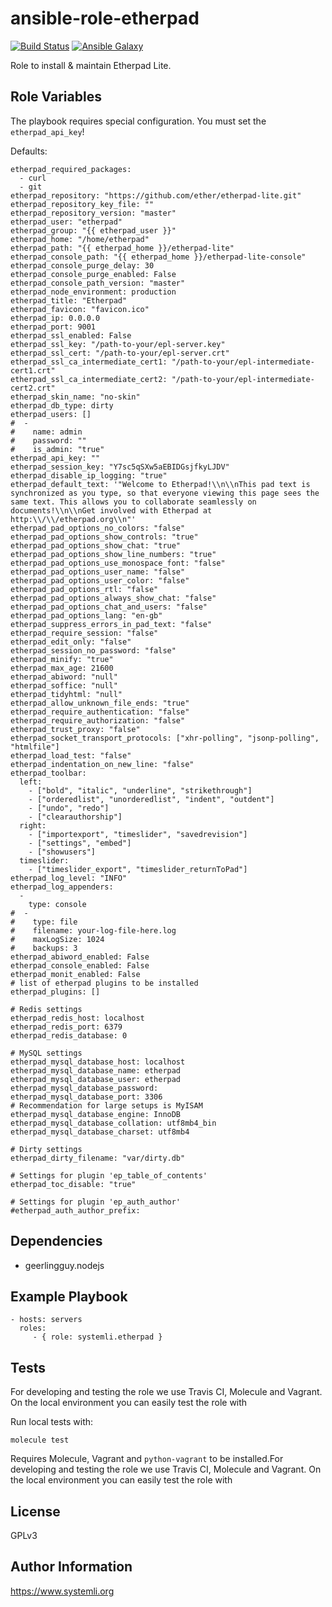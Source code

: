 # ansible-role-etherpad


[![Build Status](https://travis-ci.org/systemli/ansible-role-etherpad.svg?branch=master)](https://travis-ci.org/systemli/ansible-role-etherpad)
[![Ansible Galaxy](http://img.shields.io/badge/ansible--galaxy-etherpad-blue.svg)](https://galaxy.ansible.com/systemli/etherpad/)

Role to install & maintain Etherpad Lite.

## Role Variables

The playbook requires special configuration. You must set the `etherpad_api_key`!

Defaults:

    etherpad_required_packages:
      - curl
      - git
    etherpad_repository: "https://github.com/ether/etherpad-lite.git"
    etherpad_repository_key_file: ""
    etherpad_repository_version: "master"
    etherpad_user: "etherpad"
    etherpad_group: "{{ etherpad_user }}"
    etherpad_home: "/home/etherpad"
    etherpad_path: "{{ etherpad_home }}/etherpad-lite"
    etherpad_console_path: "{{ etherpad_home }}/etherpad-lite-console"
    etherpad_console_purge_delay: 30
    etherpad_console_purge_enabled: False
    etherpad_console_path_version: "master"
    etherpad_node_environment: production
    etherpad_title: "Etherpad"
    etherpad_favicon: "favicon.ico"
    etherpad_ip: 0.0.0.0
    etherpad_port: 9001
    etherpad_ssl_enabled: False
    etherpad_ssl_key: "/path-to-your/epl-server.key"
    etherpad_ssl_cert: "/path-to-your/epl-server.crt"
    etherpad_ssl_ca_intermediate_cert1: "/path-to-your/epl-intermediate-cert1.crt"
    etherpad_ssl_ca_intermediate_cert2: "/path-to-your/epl-intermediate-cert2.crt"
    etherpad_skin_name: "no-skin"
    etherpad_db_type: dirty
    etherpad_users: []
    #  -
    #    name: admin
    #    password: ""
    #    is_admin: "true"
    etherpad_api_key: ""
    etherpad_session_key: "Y7sc5qSXw5aEBIDGsjfkyLJDV"
    etherpad_disable_ip_logging: "true"
    etherpad_default_text: '"Welcome to Etherpad!\\n\\nThis pad text is synchronized as you type, so that everyone viewing this page sees the same text. This allows you to collaborate seamlessly on documents!\\n\\nGet involved with Etherpad at http:\\/\\/etherpad.org\\n"'
    etherpad_pad_options_no_colors: "false"
    etherpad_pad_options_show_controls: "true"
    etherpad_pad_options_show_chat: "true"
    etherpad_pad_options_show_line_numbers: "true"
    etherpad_pad_options_use_monospace_font: "false"
    etherpad_pad_options_user_name: "false"
    etherpad_pad_options_user_color: "false"
    etherpad_pad_options_rtl: "false"
    etherpad_pad_options_always_show_chat: "false"
    etherpad_pad_options_chat_and_users: "false"
    etherpad_pad_options_lang: "en-gb"
    etherpad_suppress_errors_in_pad_text: "false"
    etherpad_require_session: "false"
    etherpad_edit_only: "false"
    etherpad_session_no_password: "false"
    etherpad_minify: "true"
    etherpad_max_age: 21600
    etherpad_abiword: "null"
    etherpad_soffice: "null"
    etherpad_tidyhtml: "null"
    etherpad_allow_unknown_file_ends: "true"
    etherpad_require_authentication: "false"
    etherpad_require_authorization: "false"
    etherpad_trust_proxy: "false"
    etherpad_socket_transport_protocols: ["xhr-polling", "jsonp-polling", "htmlfile"]
    etherpad_load_test: "false"
    etherpad_indentation_on_new_line: "false"
    etherpad_toolbar:
      left:
        - ["bold", "italic", "underline", "strikethrough"]
        - ["orderedlist", "unorderedlist", "indent", "outdent"]
        - ["undo", "redo"]
        - ["clearauthorship"]
      right:
        - ["importexport", "timeslider", "savedrevision"]
        - ["settings", "embed"]
        - ["showusers"]
      timeslider:
        - ["timeslider_export", "timeslider_returnToPad"]
    etherpad_log_level: "INFO"
    etherpad_log_appenders:
      -
        type: console
    #  -
    #    type: file
    #    filename: your-log-file-here.log
    #    maxLogSize: 1024
    #    backups: 3
    etherpad_abiword_enabled: False
    etherpad_console_enabled: False
    etherpad_monit_enabled: False
    # list of etherpad plugins to be installed
    etherpad_plugins: []
    
    # Redis settings
    etherpad_redis_host: localhost
    etherpad_redis_port: 6379
    etherpad_redis_database: 0
    
    # MySQL settings
    etherpad_mysql_database_host: localhost
    etherpad_mysql_database_name: etherpad
    etherpad_mysql_database_user: etherpad
    etherpad_mysql_database_password:
    etherpad_mysql_database_port: 3306
    # Recommendation for large setups is MyISAM
    etherpad_mysql_database_engine: InnoDB
    etherpad_mysql_database_collation: utf8mb4_bin
    etherpad_mysql_database_charset: utf8mb4
    
    # Dirty settings
    etherpad_dirty_filename: "var/dirty.db"

    # Settings for plugin 'ep_table_of_contents'
    etherpad_toc_disable: "true"

    # Settings for plugin 'ep_auth_author'
    #etherpad_auth_author_prefix:

## Dependencies

 * geerlingguy.nodejs

## Example Playbook

    - hosts: servers
      roles:
         - { role: systemli.etherpad }

Tests
-----

For developing and testing the role we use Travis CI, Molecule and Vagrant. On the local environment you can easily test the role with

Run local tests with:

```
molecule test 
```

Requires Molecule, Vagrant and `python-vagrant` to be installed.For developing and testing the role we use Travis CI, Molecule and Vagrant. On the local environment you can easily test the role with


## License

GPLv3

## Author Information

https://www.systemli.org
